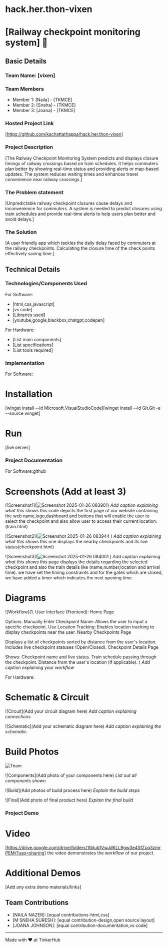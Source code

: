 # hack.her.thon-vixen
# [Railway checkpoint monitoring system] 🎯


## Basic Details
### Team Name: [vixen]


### Team Members
- Member 1: [Naila] - [TKMCE]
- Member 2: [Sneha] - [TKMCE]
- Member 3: [Joana] - [TKMCE]

### Hosted Project Link
[https://github.com/kachattathappa/hack.her.thon-vixen]

### Project Description
[The Railway Checkpoint Monitoring System predicts and displays closure timings of railway crossings based on train schedules. It helps commuters plan better by showing real-time status and providing alerts or map-based updates. The system reduces waiting times and enhances travel convenience near railway crossings.]

### The Problem statement
[Unpredictable railway checkpoint closures cause delays and inconvenience for commuters. A system is needed to predict closures using train schedules and provide real-time alerts to help users plan better and avoid delays.]

### The Solution
[A user friendly app which tackles the daily delay faced  by commuters at the railway checkpoints. Calculating the closure time of the check points effectively saving time.] 

## Technical Details
### Technologies/Components Used
For Software:
- [html,css,javascript]
- [vs code]
- [Libraries used]
- [youtube,google,blackbox,chatgpt,codepen]

For Hardware:
- [List main components]
- [List specifications]
- [List tools required]

### Implementation
For Software:
# Installation
[winget install --id Microsoft.VisualStudioCode][winget install --id Git.Git -e --source winget]

# Run
[live server]

### Project Documentation
For Software:github

# Screenshots (Add at least 3)
![Screenshot1](![Screenshot 2025-01-26 083901](https://github.com/user-attachments/assets/a9afd5de-ac6a-43d2-8e53-844aee611802))
*Add caption explaining what this shows*
this code depicts the first page of our website containing the web name,logo,dashboard and buttons that will enable the user to select the checkpoint and also allow user to access their current location.(train.html)

![Screenshot2](![Screenshot 2025-01-26 083944](https://github.com/user-attachments/assets/cd7a14f1-90d1-45d8-b0f8-5ae067e31b81)
)
*Add caption explaining what this shows*
this one displays the nearby checkpoints and its live status(checkpoint.html) 

![Screenshot3](![Screenshot 2025-01-26 084001](https://github.com/user-attachments/assets/f8f878a3-3dbd-4dff-8020-551f0777cb37)
)
*Add caption explaining what this shows*
this page displays the details regarding the selected checkpoint and also the train details like (name,number,location and arrival time).
we have set the timing constraints and for the gates which are closed, we have added a timer which indicates the next opening time.

# Diagrams
![Workflow](1. User Interface (Frontend):
Home Page

Options:
Manually Enter Checkpoint Name: Allows the user to input a specific checkpoint.
Use Location Tracking: Enables location tracking to display checkpoints near the user.
Nearby Checkpoints Page

Displays a list of checkpoints sorted by distance from the user's location.
Includes live checkpoint statuses (Open/Closed).
Checkpoint Details Page

Shows:
Checkpoint name and live status.
Train schedule passing through the checkpoint.
Distance from the user's location (if applicable).
)
*Add caption explaining your workflow*

For Hardware:

# Schematic & Circuit
![Circuit](Add your circuit diagram here)
*Add caption explaining connections*

![Schematic](Add your schematic diagram here)
*Add caption explaining the schematic*

# Build Photos
![Team](![tinkus](https://github.com/user-attachments/assets/b191d7dc-cdbe-4115-a153-5dc95aea9b60)
)


![Components](Add photo of your components here)
*List out all components shown*

![Build](Add photos of build process here)
*Explain the build steps*

![Final](Add photo of final product here)
*Explain the final build*

### Project Demo
# Video
[https://drive.google.com/drive/folders/1tblub1VwJdKLL9gw3e4SfZuq3zmrPEMr?usp=sharing]
the video demonstrates the workflow of our project.

# Additional Demos
[Add any extra demo materials/links]

## Team Contributions
- [NAILA NAZER]: [equal contributions-html,css]
- [M SNEHA SURESH]: [equal contribution-design,open source layout]
- [JOANA JOHNSON]: [equal contribution-documentation,vs code]

---
Made with ❤️ at TinkerHub
